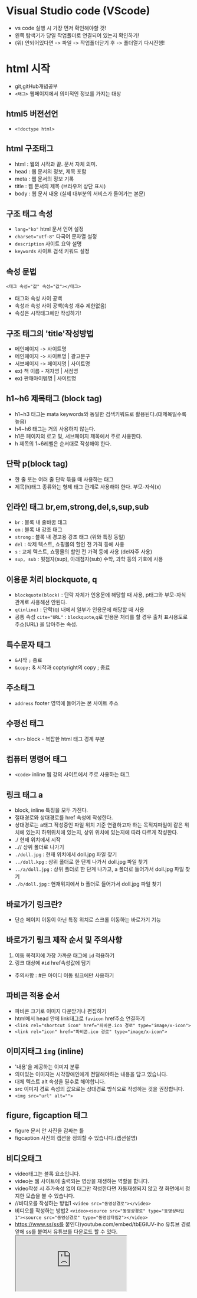# Visual Studio code (VScode)
* vs code 실행 시 가장 먼저 확인해야할 것!
* 왼쪽 탐색기가 당일 작업폴더로 연결되어 있는지 확인하기!
* (위) 안되어있다면 -> 파일 -> 작업폴더닫기 후 -> 폴더열기 다시진행!
# html 시작
* git,gitHub개념공부
* `<태그>` 웹페이지에서 의미적인 정보를 가지는 대상
## html5 버전선언
* `<!doctype html>`
## html 구조태그
* html : 웹의 시작과 끝. 문서 자체 의미.
* head : 웹 문서의 정보, 제목 포함
* meta : 웹 문서의 정보 기록
* title : 웹 문서의 제목 (브라우저 상단 표시)
* body : 웹 문서 내용 (실제 대부분의 서비스가 들어가는 본문)

## 구조 태그 속성
* `lang="ko"` html 문서 언어 설정
* `charset="utf-8"` 다국어 문자열 설정
* `description` 사이트 요약 설명
* `keywords` 사이트 검색 키워드 설정

## 속성 문법
`<태그 속성="값" 속성="값"></태그>`
* 태그와 속성 사이 공백
* 속성과 속성 사이 공백(속성 개수 제한없음)
* 속성은 시작태그에만 작성하기!

## 구조 태그의 'title'작성방법
* 메인페이지 -> 사이트명
* 메인페이지 -> 사이트명 | 광고문구
* 서브페이지 -> 페이지명 | 사이트명
* ex) 책 이름 - 저자명 | 서점명
* ex) 판매아이템명 | 사이트명

## h1~h6 제목태그 (block tag)
* h1~h3 태그는 mata keywords와 동일한 검색키워드로 활용된다.(대제목일수록 높음)
* h4~h6 태그는 거의 사용하지 않는다.
* h1은 페이지의 로고 및, 서브페이지 제목에서 주로 사용한다.
* h 제목의 1~6레벨은 순서대로 작성해야 한다.

## 단락 p(block tag)
* 한 줄 또는 여러 줄 단락 묶을 때 사용하는 태그
* 제목(h)태그 종류와는 형제 태그 관계로 사용해야 한다. 부모-자식(x)

## 인라인 태그 br,em,strong,del,s,sup,sub
* `br` : 블록 내 줄바꿈 태그
* `em` : 블록 내 강조 태그
* `strong` : 블록 내 경고용 강조 태그 (위와 특징 동일)
* `del` : 삭제 텍스트, 쇼핑몰의 할인 전 가격 등에 사용
* `s` : 교체 텍스트, 쇼핑몰의 할인 전 가격 등에 사용 (del자주 사용)
* `sup, sub` : 윗첨자(sup), 아래첨자(sub) 수학, 과학 등의 기호에 사용

## 이용문 처리 blockquote, q
* `blockquote(block)` : 단락 자체가 인용문에 해당할 때 사용, p태그와 부모-자식 관계로 사용해선 안된다.
* `q(inline)` : 단락(q) 내에서 일부가 인용문에 해당할 때 사용
* 공통 속성 `cite="URL"` : `blockquote`,`q`로 인용문 처리를 할 경우 출처 표시용도로 주소(URL) 을 담아주는 속성.

## 특수문자 태그
* `&`시작 `;` 종료 
* `&copy;` & 시작과 coptyright의 copy ; 종료

## 주소태그
* `address` footer 영역에 들어가는 본 사이트 주소

## 수평선 태그
* `<hr>` block - 복잡한 html 태그 경계 부분

## 컴퓨터 명령어 태그
* `<code>` inline 웹 강의 사이트에서 주로 사용하는 태그

## 링크 태그 a
* block, inline 특징을 모두 가진다.
* 절대경로와 상대경로를 href 속성에 작성한다.
* 상대경로는 a태그 작성중인 파일 위치 기준 연결하고자 하는 목적지파일이 같은 위치에 있는지 하위위치에 있는지, 상위 위치에 있는지에 따라 다르게 작성한다.
* ./ 현재 위치에서 시작
* ..// 상위 폴더로 나가기
* `./doll.jpg` : 현재 위치에서 doll.jpg 파일 찾기
* `../doll.kpg` : 상위 폴더로 한 단계 나가서 doll.jpg 파일 찾기
* `../a/doll.jpg` : 상위 폴더로 한 단계 나가고, a 폴더로 들어가서 doll.jpg 파일 찾기
* `./b/doll.jpg` : 현재위치에서 b 폴더로 들어가서 doll.jpg 파일 찾기

## 바로가기 링크란?
* 단순 페이지 이동이 아닌 특정 위치로 스크롤 이동하는 바로가기 기능

## 바로가기 링크 제작 순서 및 주의사항
1. 이동 목적지에 가장 가까운 태그에 `id` 적용하기
2. 링크 대상에 `#id` href속성값에 담기
* 주의사항 : #은 아이디 이동 링크에만 사용하기

## 파비콘 적용 순서
* 파비콘 크기로 이미지 다운받거나 편집하기
* html에서 head 안에 link태그로 `favicon` href주소 연결하기
* `<link rel="shortcut icon" href="파비콘.ico 경로" type="image/x-icon">`
* `<link rel="icon" href="파비콘.ico 경로" type="image/x-icon">`

## 이미지태그 `img` (inline)
* '내용'을 제공하는 이미지 분류
* 의미있는 이미지는 시각장애인에게 전달해야하는 내용을 담고 있습니다. 
* 대체 텍스트 alt 속성을 필수로 해야합니다.
* src 이미지 경로 속성의 값으로는 상대경로 방식으로 작성하는 것을 권장합니다.
* `<img src="url" alt="">`

## figure, figcaption 태그
* figure 문서 안 사진을 감싸는 틀
* figcaption 사진의 캡션을 정의할 수 있습니다.(캡션설명)

## 비디오태그
* video태그는 블록 요소입니다.
* video는 웹 사이트에 출력되는 영상을 재생하는 역할을 합니다.
* video작성 시 추가속성 없이 태그만 작성한다면 자동재생되지 않고 첫 화면에서 정지한 모습을 볼 수 있습니다.
* //비디오를 작성하는 방법1
`<video src="동영상경로"></video>`
* 비디오를 작성하는 방법2
`<video><source src="동영상경로" type="동영상타입1"><source src="동영상경로" type="동영상타입2"></video>`
* https://www.ss(ss를 붙인다)youtube.com/embed/tbEGIUV-iho
유튜브 경로 앞에 ss를 붙여서 유튜브를 다운로드 할 수 있다.
**<iframe src="https://www.youtube.com/embed/동영상주소?속성=값&속성=값">**
**autoplay=1 자동재생 0,1**
**mute=1 음소거 0,1**
**loop=1 반복재생 0,1**
**playlist=동영상주소 (반복재생 1 설정 시 동시 필수값)**
**controls=1 하단 컨트롤 표시 0,1**

## class, id 많이 사용하는 키워드
* Wrapper, Wrap, area 전체 묶는 영역
* contents, container 중~소 묶는 영역
* group, g 간단한 소그룹 영역
* top, btm, left, right 레이아웃 방향을 의미하는 키워드
* 예) 의미있는단어_영역명 
* 예시 : product_wrap, item_area, price_g, main_contents, top_btn

## div,span 그룹태그
## div
* 인라인 블록이 2개이상 형제일 경우 묶어주는 태그그룹

## span
* 인라인 2개이상 형제일 경우 묶는 그룹태그.
* 의미 없는 디자인 요소 인라인 처리 필요시 사용.

## html5 semantic tag
### semantic tag란?
* HTML5에서 생성된 의미있는(semantic) 태그 입니다.

### header
* 로고 및 내비게이션을 묶어주는 웹 사이트 레이아웃 태그입니다.
* 제목, 로고, 검색 폼, 작성자 이름 등의 요소도 포함할 수 있습니다.

### nav
* 로고 및 웹사이트 주요 내비게이션을 묶어주는 웹 사이트 레이아웃 태그입니다.
* 다른 페이지로의 링크를 보여주는 구획을 나타냅니다. 자주 쓰이는 예제는 메뉴, 목차, 색인입니다.

### gnb, lnb, snb
* 1. **gnb(global navigation bar)
- nav 묶이는 대상**
* 2. **lnb(local navigation bar)**
* 3. **snb(side navigation bar)**

## ul,ol,li
* 목록태그는 모두 block 특징으로 이루어져 있습니다.
* ul : 목록(li)의 순서와 연관 없을 경우 ul을 사용합니다. 
목록(li)의 순서와 연관 없을 경우 ul을 사용합니다.
* ol : 순서가 있는 목록 / 2개 이상의 목록(li) 구조를 묶어주는 그룹태그
* li : 순서가 없는 목록
* 순차/비순차 목록 사용 시 다른 블록 및 인라인 태그를 사용하려면 반드시 li 안 자식위치로 배치해야합니다.

## details, summary
* "열림" 상태일 때만 내부 정보를 보여주는 정보 공개 위젯을 생성합니다.
* 요약이나 레이블은 <summary> 요소를 통해 제공할 수 있습니다.

## footer, mark, main, time
* `footer` :
- 웹페이지 가장 하단에 위치합니다.
- 구획의 작성자, 저작권 정보, 관련 문서 등의 내용을 담습니다.
* `mark` : 현재 맥락에 관련이 깊거나 중요해 표시 또는 하이라이트한 부분을 나타냅니다.
* `main` : 
- 문서 <body> 의 주요 콘텐츠를 나타냅니다
- 주요 콘텐츠 영역은 문서의 핵심 주제나 앱의 핵심 기능에 직접적으로 연결됐거나 확장하는 콘텐츠로 이루어집니다.
- ie는 지원하지 않습니다.
* `time` : 시간의 특정 지점 또는 구간을 나타냅니다.
ex) <time datetime="2022-12-25"></time>
ex) <time datetime="12-25"></time>
ex) <time datetime="13:00"></time>
ex) <time datetime="PT1H30M"></time>

## dl,dt,dd 정의형 목록태그
* dl : 정의형 제목과 내용을 묶는 그룹입니다.
* dt : <dt>정의형 제목</dt> dl안 자식으로 배치되며 제목을 의미, dt는 dd 기준 항상 먼저 시작합니다.
* dd : <dd>정의형 내용</dd> dl안 자식으로 배치되며 dt의 다음 형제 요소로 배치되거나 기존 dd의 형제로도 배치될 수 있습니다.